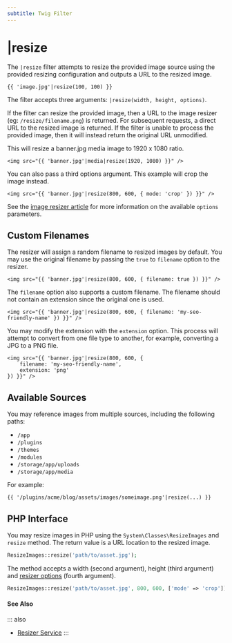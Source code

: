 ```yaml
---
subtitle: Twig Filter
---
```

# |resize

The `|resize` filter attempts to resize the provided image source using the provided resizing configuration and outputs a URL to the resized image.

```twig
{{ 'image.jpg'|resize(100, 100) }}
```

The filter accepts three arguments: `|resize(width, height, options)`.

If the filter can resize the provided image, then a URL to the image resizer (eg: `/resize/filename.png`) is returned. For subsequent requests, a direct URL to the resized image is returned. If the filter is unable to process the provided image, then it will instead return the original URL unmodified.

This will resize a banner.jpg media image to 1920 x 1080 ratio.

```twig
<img src="{{ 'banner.jpg'|media|resize(1920, 1080) }}" />
```

You can also pass a third options argument. This example will crop the image instead.

```twig
<img src="{{ 'banner.jpg'|resize(800, 600, { mode: 'crop' }) }}" />
```

See the [image resizer article](../../extend/services/resizer.md) for more information on the available `options` parameters.

## Custom Filenames

The resizer will assign a random filename to resized images by default. You may use the original filename by passing the `true` to `filename` option to the resizer.

```twig
<img src="{{ 'banner.jpg'|resize(800, 600, { filename: true }) }}" />
```

The `filename` option also supports a custom filename. The filename should not contain an extension since the original one is used.

```twig
<img src="{{ 'banner.jpg'|resize(800, 600, { filename: 'my-seo-friendly-name' }) }}" />
```

You may modify the extension with the `extension` option. This process will attempt to convert from one file type to another, for example, converting a JPG to a PNG file.

```twig
<img src="{{ 'banner.jpg'|resize(800, 600, {
    filename: 'my-seo-friendly-name',
    extension: 'png'
}) }}" />
```

## Available Sources

You may reference images from multiple sources, including the following paths:

- `/app`
- `/plugins`
- `/themes`
- `/modules`
- `/storage/app/uploads`
- `/storage/app/media`

For example:

```twig
{{ '/plugins/acme/blog/assets/images/someimage.png'|resize(...) }}
```

## PHP Interface

You may resize images in PHP using the `System\Classes\ResizeImages` and `resize` method. The return value is a URL location to the resized image.

```php
ResizeImages::resize('path/to/asset.jpg');
```

The method accepts a width (second argument), height (third argument) and [resizer options](../../extend/services/resizer.md) (fourth argument).

```php
ResizeImages::resize('path/to/asset.jpg', 800, 600, ['mode' => 'crop']);
```

#### See Also

::: also
* [Resizer Service](../../extend/services/resizer.md)
:::
